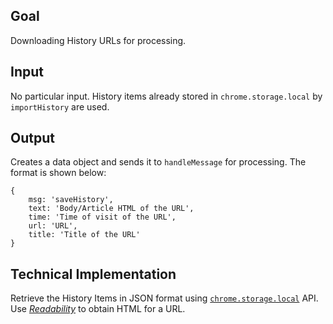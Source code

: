 Goal
---
Downloading History URLs for processing.

Input
---
No particular input. History items already stored in ```chrome.storage.local``` by ```importHistory``` are used.

Output
---
Creates a data object and sends it to ```handleMessage``` for processing. The format is shown below: 
```
{
	msg: 'saveHistory',
	text: 'Body/Article HTML of the URL',
	time: 'Time of visit of the URL',
	url: 'URL',
	title: 'Title of the URL'
}
```

Technical Implementation
---
Retrieve the History Items in JSON format using [```chrome.storage.local```](https://developer.chrome.com/extensions/storage) API.
Use *[Readability](https://github.com/mozilla/readability)* to obtain HTML for a URL.
